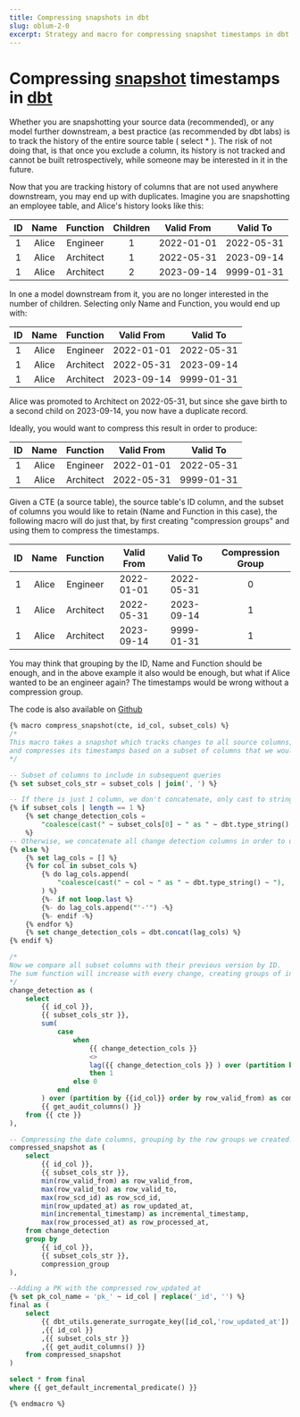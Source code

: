 ```yaml
---
title: Compressing snapshots in dbt
slug: oblum-2-0
excerpt: Strategy and macro for compressing snapshot timestamps in dbt
---
```


# Compressing [snapshot](https://docs.getdbt.com/docs/build/snapshots) timestamps in [dbt](https://docs.getdbt.com/docs/build/documentation)

Whether you are snapshotting your source data (recommended), or any model further downstream, a best practice (as recommended by dbt labs) is to track the history of the entire source table ( select * ). The risk of not doing that, is that once you exclude a column, its history is not tracked and cannot be built retrospectively, while someone may be interested in it in the future.

Now that you are tracking history of columns that are not used anywhere downstream, you may end up with duplicates.
Imagine you are snapshotting an employee table, and Alice's history looks like this:

| ID | Name  | Function  | Children | Valid From | Valid To  |
|:--:|:-----:|:---------:|:--------:|:----------:|:---------:|
|1   | Alice | Engineer  |    1     | 2022-01-01 | 2022-05-31|
|1   | Alice | Architect |    1     | 2022-05-31 | 2023-09-14|
|1   | Alice | Architect |    2     | 2023-09-14 | 9999-01-31|

In one a model downstream from it, you are no longer interested in the number of children. Selecting only Name and Function, you would end up with:

| ID | Name  | Function  | Valid From | Valid To   |
|:--:|:-----:|:---------:|:----------:|:----------:|
|1   | Alice | Engineer  | 2022-01-01 | 2022-05-31 |
|1   | Alice | Architect | 2022-05-31 | 2023-09-14 |
|1   | Alice | Architect | 2023-09-14 | 9999-01-31 |

Alice was promoted to Architect on 2022-05-31, but since she gave birth to a second child on 2023-09-14, you now have a duplicate record.

Ideally, you would want to compress this result in order to produce:

| ID | Name  | Function  | Valid From | Valid To   |
|:--:|:-----:|:---------:|:----------:|:----------:|
|1   | Alice | Engineer  | 2022-01-01 | 2022-05-31 |
|1   | Alice | Architect | 2022-05-31 | 9999-01-31 |

Given a CTE (a source table), the source table's ID column, and the subset of columns you would like to retain (Name and Function in this case), the following macro will do just that, by first creating "compression groups" and using them to compress the timestamps.

| ID | Name  | Function  | Valid From | Valid To   | Compression Group |
|:--:|:-----:|:---------:|:----------:|:----------:|:-----------------:|
|1   | Alice | Engineer  | 2022-01-01 | 2022-05-31 |0                  |
|1   | Alice | Architect | 2022-05-31 | 2023-09-14 |1                  |
|1   | Alice | Architect | 2023-09-14 | 9999-01-31 |1                  |

You may think that grouping by the ID, Name and Function should be enough, and in the above example it also would be enough, but what if Alice wanted to be an engineer again? The timestamps would be wrong without a compression group.

The code is also available on [Github](https://github.com/ofirblum/dbt-macros/blob/main/compress_snapshot.sql)

```sql
{% macro compress_snapshot(cte, id_col, subset_cols) %}
/*
This macro takes a snapshot which tracks changes to all source columns,
and compresses its timestamps based on a subset of columns that we would like to retain in staging.
*/

-- Subset of columns to include in subsequent queries
{% set subset_cols_str = subset_cols | join(', ') %}

-- If there is just 1 column, we don't concatenate, only cast to string.
{% if subset_cols | length == 1 %}
    {% set change_detection_cols =
        "coalesce(cast(" ~ subset_cols[0] ~ " as " ~ dbt.type_string() ~ "), '')"
    %}
-- Otherwise, we concatenate all change detection columns in order to use 1 single lag function.
{% else %}
    {% set lag_cols = [] %}
    {% for col in subset_cols %}
        {% do lag_cols.append(
            "coalesce(cast(" ~ col ~ " as " ~ dbt.type_string() ~ "), '')"
        ) %}
        {%- if not loop.last %}
        {%- do lag_cols.append("'-'") -%}
        {%- endif -%}
    {% endfor %}
    {% set change_detection_cols = dbt.concat(lag_cols) %}
{% endif %}

/*
Now we compare all subset columns with their previous version by ID.
The sum function will increase with every change, creating groups of integers.
*/
change_detection as (
    select
        {{ id_col }},
        {{ subset_cols_str }},
        sum(
            case
                when
                    {{ change_detection_cols }}
                    <>
                    lag({{ change_detection_cols }} ) over (partition by {{ id_col }} order by row_valid_from)
                    then 1
                else 0
            end
        ) over (partition by {{id_col}} order by row_valid_from) as compression_group,
        {{ get_audit_columns() }}
    from {{ cte }}
),

-- Compressing the date columns, grouping by the row groups we created.
compressed_snapshot as (
    select
        {{ id_col }},
        {{ subset_cols_str }},
        min(row_valid_from) as row_valid_from,
        max(row_valid_to) as row_valid_to,
        max(row_scd_id) as row_scd_id,
        min(row_updated_at) as row_updated_at,
        min(incremental_timestamp) as incremental_timestamp,
        max(row_processed_at) as row_processed_at,
    from change_detection
    group by
        {{ id_col }},
        {{ subset_cols_str }},
        compression_group
),

--Adding a PK with the compressed row_updated_at
{% set pk_col_name = 'pk_' ~ id_col | replace('_id', '') %}
final as (
    select
        {{ dbt_utils.generate_surrogate_key([id_col,'row_updated_at']) }} as {{pk_col_name}}
        ,{{ id_col }}
        ,{{ subset_cols_str }}
        ,{{ get_audit_columns() }}
    from compressed_snapshot
)

select * from final
where {{ get_default_incremental_predicate() }}

{% endmacro %}
```
